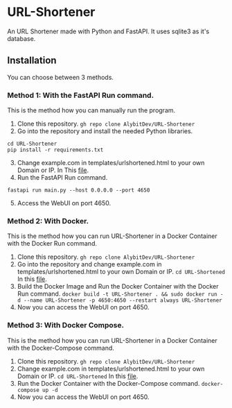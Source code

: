 # URL-Shortener
An URL Shortener made with Python and FastAPI. It uses sqlite3 as it's database.

## Installation
You can choose between 3 methods.

### Method 1: With the FastAPI Run command.
This is the method how you can manually run the program.

1. Clone this repository.
```gh repo clone AlybitDev/URL-Shortener```
2. Go into the repository and install the needed Python libraries.
```
cd URL-Shortener
pip install -r requirements.txt
```
3. Change example.com in templates/urlshortened.html to your own Domain or IP.
In This [file](https://github.com/AlybitDev/URL-Shortener/blob/main/templates/urlshortened.html).
4. Run the FastAPI Run command.
```
fastapi run main.py --host 0.0.0.0 --port 4650
```
5. Access the WebUI on port 4650.

### Method 2: With Docker.
This is the method how you can run URL-Shortener in a Docker Container with the Docker Run command.

1. Clone this repository.
```gh repo clone AlybitDev/URL-Shortener```
2. Go into the repository and change example.com in templates/urlshortened.html to your own Domain or IP.
```cd URL-Shortened```
In this [file](https://github.com/AlybitDev/URL-Shortener/blob/main/templates/urlshortened.html).
3. Build the Docker Image and Run the Docker Container with the Docker Run command.
```docker build -t URL-Shortener . && sudo docker run -d --name URL-Shortener -p 4650:4650 --restart always URL-Shortener```
4. Now you can access the WebUI on port 4650.

### Method 3: With Docker Compose.
This is the method how you can run URL-Shortener in a Docker Container with the Docker-Compose command.

1. Clone this repository.
```gh repo clone AlybitDev/URL-Shortener```
2. Change example.com in templates/urlshortened.html to your own Domain or IP.
```cd URL-Shortened```
In this [file](https://github.com/AlybitDev/URL-Shortener/blob/main/templates/urlshortened.html).
3. Run the Docker Container with the Docker-Compose command.
```docker-compose up -d```
4. Now you can access the WebUI on port 4650.
